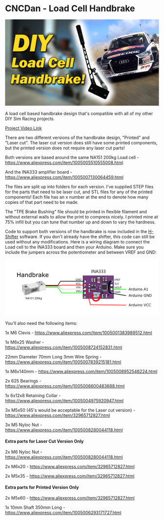 # CNCDan - Load Cell Handbrake
![Alt text](title.png "Load Cell Handbrake")

A load cell based handbrake design that's compatible with all of my other DIY Sim Racing projects.

[Project Video Link](https://youtu.be/xzpE0UGo8F0)

There are two different versions of the handbrake design, "Printed" and "Laser cut".
The laser cut version does still have some printed components, but the printed version does not require any laser cut parts!

Both versions are based around the same NA151 200kg Load cell - https://www.aliexpress.com/item/1005005510555008.html

And the INA333 amplifier board - https://www.aliexpress.com/item/1005007130064459.html

The files are split up into folders for each version. I've supplied STEP files for the parts that need to be laser cut, and STL files for any of the printed components! Each file has an x number at the end to denote how many copies of that part need to be made.

The "TPE Brake Bushing" file should be printed in flexible filament and without external walls to allow the print to compress nicely. I printed mine at 75% infill but you can tune that number up and down to vary the hardness.

Code to support both versions of the handbrake is now included in the [H-Shifter](https://github.com/dmcke5/H-Shifter) software. If you don't already have the shifter, this code can still be used without any modifications. Here is a wiring diagram to connect the Load cell to the INA333 board and then your Arduino. Make sure you include the jumpers across the potentiometer and between VREF and GND:

![Alt text](Wiring_Diagram.png "Wiring Diagram")

You'll also need the following items:

1x M6 Clevis - https://www.aliexpress.com/item/1005001383989512.html

1x M6x25 Washer - https://www.aliexpress.com/item/1005008724152831.html

22mm Diameter 70mm Long 3mm Wire Spring - https://www.aliexpress.com/item/1005007839215181.html

1x M6x140mm - https://www.aliexpress.com/item/1005008952546224.html

2x 625 Bearings - https://www.aliexpress.com/item/1005006600483688.html

1x 6x12x8 Retaining Collar - https://www.aliexpress.com/item/1005004975920947.html

3x M5x50 (45's would be acceptable for the Laser cut version) - https://www.aliexpress.com/item/32965712827.html

3x M5 Nyloc Nut - https://www.aliexpress.com/item/1005008280044118.html

#### Extra parts for Laser Cut Version Only

2x M6 Nyloc Nut - https://www.aliexpress.com/item/1005008280044118.html

2x M6x20 - https://www.aliexpress.com/item/32965712827.html

2x M5x35 - https://www.aliexpress.com/item/32965712827.html

#### Extra parts for Printed Version Only

2x M5x60 - https://www.aliexpress.com/item/32965712827.html

1x 10mm Shaft 350mm Long - https://www.aliexpress.com/item/1005006293171727.html
